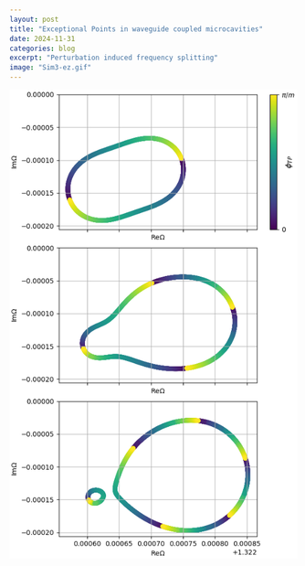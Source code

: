 ```yaml
---
layout: post
title: "Exceptional Points in waveguide coupled microcavities"
date: 2024-11-31
categories: blog
excerpt: "Perturbation induced frequency splitting"
image: "Sim3-ez.gif"
---
```


<head>
<script type="text/x-mathjax-config"> MathJax.Hub.Config({ TeX: { equationNumbers: { autoNumber: "all" } } }); </script>
       <script type="text/x-mathjax-config">
         MathJax.Hub.Config({
           tex2jax: {
             inlineMath: [ ['$','$'], ["\\(","\\)"] ],
             displayMath: [['$$','$$']],
             processEscapes: true
           }
         });
       </script>
       <script src="https://cdn.mathjax.org/mathjax/latest/MathJax.js?config=TeX-AMS-MML_HTMLorMML" type="text/javascript"></script>
</head>

<img src="/study_img/wgCoupledC/eigenfreqHeff.png" alt="Slab and Channel Waveguides" style="width: auto; height: auto;"/>